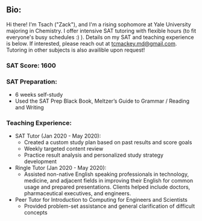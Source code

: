 ## Bio: 
Hi there! I'm Tsach ("Zack"), and I'm a rising sophomore at Yale University majoring in Chemistry. I offer intensive SAT tutoring with flexible hours (to fit everyone's busy schedules :) ). Details on my SAT and teaching experience is below. If interested, please reach out at tcmackey.md@gmail.com. Tutoring  in other subjects is also availible upon request! 

### SAT Score: 1600 

### SAT Preparation:  
- 6 weeks self-study
- Used the SAT Prep Black Book, Meltzer’s Guide to Grammar / Reading and Writing

### Teaching Experience: 
- SAT Tutor (Jan 2020 - May 2020):
     - Created a custom study plan based on past results and score goals
     - Weekly targeted content review
     - Practice result analysis and personalized study strategy development 
- Ringle Tutor (Jan 2020 - May 2020): 
     - Assisted non-native English speaking professionals in technology, medicine, and adjacent fields in improving their English for common usage and prepared presentations. Clients helped include doctors, pharmaceutical executives, and engineers.
- Peer Tutor for Introduction to Computing for Engineers and Scientists
     -  Provided problem-set assistance and general clarification of difficult concepts
